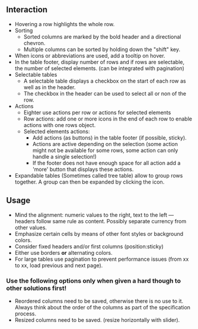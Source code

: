 ## Interaction
* Hovering a row highlights the whole row.
* Sorting
  * Sorted columns are marked by the bold header and a directional chevron.
  * Multiple columns can be sorted by holding down the "shift" key.
* When icons or abbreviations are used, add a tooltip on hover.
* In the table footer, display number of rows and if rows are selectable, the number of selected elements. (can be integrated with pagination)
* Selectable tables
  * A selectable table displays a checkbox on the start of each row as well as in the header.
  * The checkbox in the header can be used to select all or non of the row.
* Actions
  * Eighter use actions per row or actions for selected elements
  * Row actions: add one or more icons in the end of each row to enable actions with one rows object.
  * Selected elements actions:
    * Add actions (as buttons) in the table footer (if possible, sticky).
    * Actions are active depending on the selection (some action might not be available for some rows, some action can
      only handle a single selection!)
    * If the footer does not have enough space for all action add a 'more' button that displays these actions.
* Expandable tables (Sometimes called tree table) allow to group rows together. A group can then be expanded by clicking
  the <dss-icon icon="plus" size="xsmall"></dss-icon> icon.

## Usage
* Mind the alignment: numeric values to the right, text to the left — headers follow same rule as content. Possibly
  separate currency from other values.
* Emphasize certain cells by means of other font styles or background colors.
* Consider fixed headers and/or first columns (position:sticky)
* Either use borders **or** alternating colors.
* For large tables use pagination to prevent performance issues (from xx to xx, load previous and next page).

### Use the following options only when given a hard though to other solutions first!
* Reordered columns need to be saved, otherwise there is no use to it. Always think about the order of the columns as part of the specification process.
* Resized columns need to be saved. (resize horizontally with slider).
